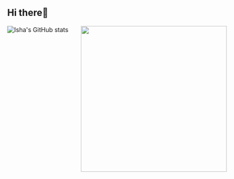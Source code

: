 ## Hi there:wave:
![Isha's GitHub stats](https://github-readme-stats.vercel.app/api?username=Isha-1290&show_icons=true&theme=radical&count_private=true)
<img align="right" src="https://github-readme-stats.vercel.app/api/top-langs/?username=Isha-1290&theme=radical" width="335px" data-canonical-><br>

<!--

**Isha-1290/Isha-1290** is a ✨ _special_ ✨ repository because its `README.md` (this file) appears on your GitHub profile.

Here are some ideas to get you started:

- 🔭 I’m currently working on ...
- 🌱 I’m currently learning ...
- 👯 I’m looking to collaborate on ...
- 🤔 I’m looking for help with ...
- 💬 Ask me about ...
- 📫 How to reach me: ...
- 😄 Pronouns: ...
- ⚡ Fun fact: ...
-->
